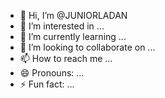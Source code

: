 - 👋 Hi, I’m @JUNIORLADAN
- 👀 I’m interested in ...
- 🌱 I’m currently learning ...
- 💞️ I’m looking to collaborate on ...
- 📫 How to reach me ...
- 😄 Pronouns: ...
- ⚡ Fun fact: ...

<!---
JUNIORLADAN/JUNIORLADAN is a ✨ special ✨ repository because its `README.md` (this file) appears on your GitHub profile.
You can click the Preview link to take a look at your changes.
--->
